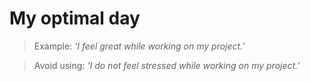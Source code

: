 # My optimal day

>Example: *‘I feel great while working on my project.’*

> Avoid using: *‘I do not feel stressed while working on my project.’*
